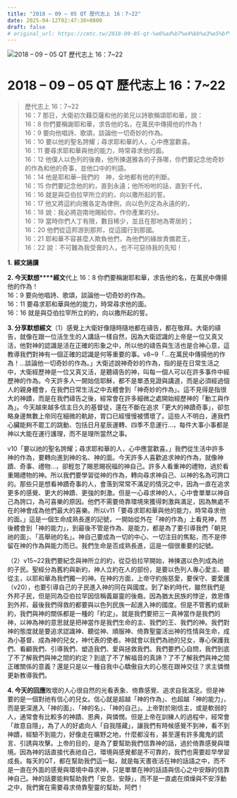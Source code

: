 ```yaml
---
title: "2018 – 09 – 05 QT 歷代志上 16：7~22"
date: 2025-04-12T02:47:38+0800
draft: false
# original_url: https://cmtc.tw/2018-09-05-qt-%e6%ad%b7%e4%bb%a3%e5%bf%97%e4%b8%8a-16%ef%bc%9a722
---
```


![2018 – 09 – 05 QT  歷代志上 16：7\~22](/images/qt.jpg   "2018 – 09 – 05 QT  歷代志上 16：7\~22")

# 2018 – 09 – 05 QT 歷代志上 16：7\~22

> 歷代志上 16：7\~22  
> 16：7 那日，大衛初次藉亞薩和他的弟兄以詩歌稱頌耶和華，說：  
> 16：8 你們要稱謝耶和華，求告他的名，在萬民中傳揚他的作為！  
> 16：9 要向他唱詩、歌頌，談論他一切奇妙的作為。  
> 16：10 要以他的聖名誇耀；尋求耶和華的人，心中應當歡喜。  
> 16：11 要尋求耶和華與他的能力，時常尋求他的面。  
> 16：12 他僕人以色列的後裔，他所揀選雅各的子孫哪，你們要記念他奇妙的作為和他的奇事，並他口中的判語。  
> 16：14 他是耶和華─我們的　神，全地都有他的判斷。  
> 16：15 你們要記念他的約，直到永遠；他所吩咐的話，直到千代，  
> 16：16 就是與亞伯拉罕所立的約，向以撒所起的誓。  
> 16：17 他又將這約向雅各定為律例，向以色列定為永遠的約，  
> 16：18 說：我必將迦南地賜給你，作你產業的分。  
> 16：19 當時你們人丁有限，數目稀少，並且在那地為寄居的；  
> 16：20 他們從這邦游到那邦，從這國行到那國。  
> 16：21 耶和華不容甚麼人欺負他們，為他們的緣故責備君王，  
> 16：22 說：不可難為我受膏的人，也不可惡待我的先知！

**1.** **經文誦讀**

**2. 今天默想****經文**代上 16：8 你們要稱謝耶和華，求告他的名，在萬民中傳揚他的作為！  
16：9 要向他唱詩、歌頌，談論他一切奇妙的作為。  
16：11 要尋求耶和華與他的能力，時常尋求他的面。  
16：16 就是與亞伯拉罕所立的約，向以撒所起的誓。

**3. 分享默想經文**（1）感覺上大衛好像隨時隨地都在禱告，都在敬拜。大衛的禱告，就像在跟一位活生生的人講話一樣自然，因為大衛認識的上帝是一位又真又活，他對神的認識是活在正確的形象之中，所以他的禱告與生活也是合神心意，這教導我們對神有一個正確的認識是何等重要的事。v8\~9「…在萬民中傳揚他的作為！…談論他一切奇妙的作為。」大衛述說神奇妙的作為，指的是在日常生活之中，大衛經歷神是一位又真又活，是聽禱告的神，叫每一個人可以在許多事件中經歷神的作為。今天許多人一開始信耶穌，都不是單憑見證與講道，而是必須經過個人的親身體會，在我們日常生活之中去體會到「神奇妙的作為」。這不見得是指很大的神蹟，而是在我們禱告之後，經常會在許多細微之處開始經歷神的「動工與作為」。今天越來越多信主日久的基督徒，還在不斷在追求「更大的神蹟奇事」，卻忽略身邊無數上帝同在細微的軌跡，胃口已經慢慢被慣壞了。這些人不明白，連我們心臟能夠不罷工的跳動、包括日月星辰運轉、四季不息運行…，每件大事小事都是神以大能在運行護理，而不是理所當然之事。

v10「要以祂的聖名誇耀；尋求耶和華的人，心中應當歡喜。」我們從生活中許多神的作為，要轉向進到神的名、神的面。今天許多人喜歡追求神的作為，就像神蹟、奇事、禮物…，卻輕忽了賜恩賜祝福的神自己。許多人看重神的禮物，過於看重賜禮物的神。所以我們要學習從神的作為，轉向尋求神自己、以神的名為可誇口的。那些只是想看神蹟奇事的人，會落到常常不滿足的情況之中，因為一直在追求更多的感覺、更大的神蹟、更強的刺激。但是一心尋求神的人，心中會單單以神自己為誇口，為可喜樂的原因。他們不需要倚靠環境來獲得刺激與滿足，因為無處不在的神會成為他們最大的喜樂。所以v11「要尋求耶和華與他的能力，時常尋求他的面。」這是一個生命成熟長進的記號，一開始從外在「神的作為」上看見神，然後體會到「神的能力」，到最後不管是作為、是能力，都是為了要引導我們「朝見祂的面」、「高舉祂的名」。神自己要成為一切的中心、一切注目的焦點，而不是停留在神的作為與能力而已。我們生命是否成熟長進，這是一個很重要的記號。

（2）v15\~22我們要紀念與神所立的約，從亞伯拉罕開始，神揀選以色列成為祂的子民。聖經分為舊約與新約，神人立約在人的部份，是要以色列人專心愛主、聽從主，以耶和華為我們獨一的神。在神的方面，上帝守約施慈愛，要保守、要愛護（v20），也要引導自己的子民進入神的同在與國度。到了新約時代，雖然我們是外邦子民，但是同為亞伯拉罕因信稱義屬靈的後裔。因為猶太民族的悖逆，救恩傳到外邦，最後我們得救的都要與以色列民族一起進入神的國度。但是不管舊約或新約，我們與神的關係都是一種的「約定」。就是我們要把三一真神當作是我們的神，以神為神的意思就是把神當作是我們生命的主、我們的王、我們的神。我們對神的態度就是要追求認識神、聽從神、順服神、倚靠聖靈活出神的性情與生命，成為小基督、成為神的兒女，神代表的使者。神就會以我們為祂的兒女，專心保護我們、看顧我們、引導我們、塑造我們、愛與拯救我們。我們要捫心自問，我們到底了不了解我們與神之間的約定？到底了不了解福音的真諦？了不了解我們與神之間正確關係的意義？還是只是以一種自我中心驕傲自大的心態在跟神交往？求主憐憫更新教導我們。

**4. 今天的回應**敗壞的人心很自然的光看表象、倚靠感覺、追求自我滿足。但是神要的是一個對祂有信心的兒女。信心就是超越「神的作為」、也超越「神的能力」，而是更深進入「神的面」、「神的名」、「神的自己」。上帝對於剛信主，或是軟弱的人，通常會有比較多的神蹟、恩典，與憐憫。但是上帝在訓練人的過程中，經常會「故意自隱」，為了人的好處向人「自我隱藏」，讓我們有時候感覺不到神，看不到神蹟，經驗不到能力，好像走在曠野之地，什麼都沒有，甚至還有許多魔鬼的謊言、引誘與攻擊。上帝的目的，是為了要幫助我們信靠神的話，過於倚靠感覺與環境。因為神的話直接代表祂自己，環境與感覺都是不可靠的，我們也需要趁早學習成長。每天的QT，都在幫助我們這一點，就是每天晝夜活在神的話語之中，而不是一直在外面的感覺與環境中尋求神，只是單單在神的話語與信心之中安靜的信靠神自己。神的話要能夠幫助我們「安息、安靜」，而不是一直處在煩燥與不安浮動之中，我們實在需要尋求倚靠聖靈的幫助，阿們！